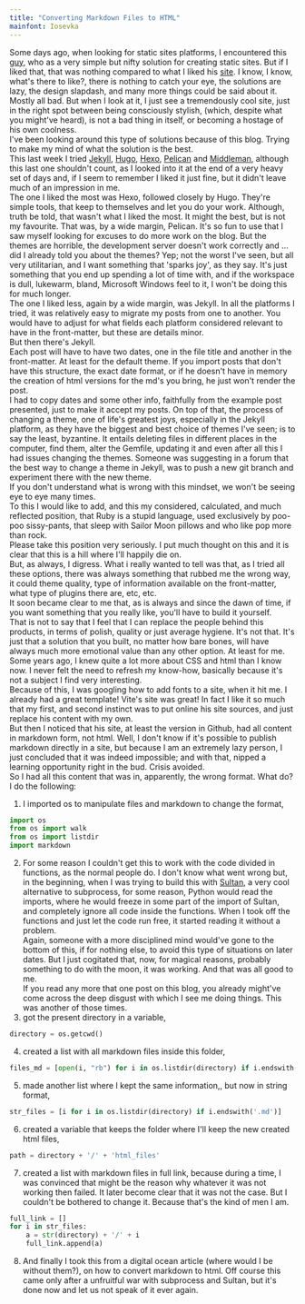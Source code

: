 ```yaml
---
title: "Converting Markdown Files to HTML"
mainfont: Iosevka
---
```


Some days ago, when looking for static sites platforms, I encountered this [guy](https://jamstack.org/generators/vite/), who as a very simple but nifty solution for creating static sites. But if I liked that, that was nothing compared to what I liked his [site](https://git.icyphox.sh/vite/about/). I know, I know, what's there to like?, there is nothing to catch your eye, the solutions are lazy, the design slapdash, and many more things could be said about it. Mostly all bad. But when I look at it, I just see a tremendously cool site, just in the right spot between being consciously stylish, (which, despite what you might've heard), is not a bad thing in itself, or becoming a hostage of his own coolness.  
I've been looking around this type of solutions because of this blog. Trying to make my mind of what the solution is the best.  
This last week I tried [Jekyll](https://jekyllrb.com/), [Hugo](https://gohugo.io/), [Hexo](https://hexo.io/), [Pelican](https://blog.getpelican.com/) and [Middleman](https://middlemanapp.com/), although this last one shouldn't count, as I looked into it at the end of a very heavy set of days and, if I seem to remember I liked it just fine, but it didn't leave much of an impression in me.  
The one I liked the most was Hexo, followed closely by Hugo. They're simple tools, that keep to themselves and let you do your work. Although, truth be told, that wasn't what I liked the most. It might the best, but is not my favourite. That was, by a wide margin, Pelican. It's so fun to use that I saw myself looking for excuses to do more work on the blog. But the themes are horrible, the development server doesn't work correctly and ... did I already told you about the themes? Yep; not the worst I've seen, but all very utilitarian, and I want something that 'sparks joy', as they say. It's just something that you end up spending a lot of time with, and if the workspace is dull, lukewarm, bland, Microsoft Windows feel to it, I won't be doing this for much longer.   
The one I liked less, again by a wide margin, was Jekyll. In all the platforms I tried, it was relatively easy to migrate my posts from one to another. You would have to adjust for what fields each platform considered relevant to have in the front-matter, but these are details minor.  
But then there's Jekyll.  
Each post will have to have two dates, one in the file title and another in the front-matter. At least for the default theme. If you import posts that don't have this structure, the exact date format, or if he doesn't have in memory the creation of html versions for the md's you bring, he just won't render the post.  
I had to copy dates and some other info, faithfully from the example post presented, just to make it accept my posts. On top of that, the process of changing a theme, one of life's greatest joys, especially in the Jekyll platform, as they have the biggest and best choice of themes I've seen; is to say the least, byzantine. It entails deleting files in different places in the computer, find them, alter the Gemfile, updating it and even after all this I had issues changing the themes. Someone was suggesting in a forum that the best way to change a theme in Jekyll, was to push a new git branch and experiment there with the new theme.  
If you don't understand what is wrong with this mindset, we won't be seeing eye to eye many times.  
To this I would like to add, and this my considered, calculated, and much reflected position, that Ruby is a stupid language, used exclusively by poo-poo sissy-pants, that sleep with Sailor Moon pillows and who like pop more than rock.  
Please take this position very seriously. I put much thought on this and it is clear that this is a hill where I'll happily die on.  
But, as always, I digress. What i really wanted to tell was that, as I tried all these options, there was always something that rubbed me the wrong way, it could theme quality, type of information available on  the front-matter, what type of plugins there are, etc, etc.  
It soon became clear to me that, as is always and since the dawn of time, if you want something that you really like, you'll have to build it yourself.  
That is not to say that I feel that I can replace the people behind this products, in terms of polish, quality or just average hygiene. It's not that. It's just that a solution that you built, no matter how bare bones, will have always much more emotional value than any other option. At least for me.  
Some years ago, I knew quite a lot more about CSS and html than I know now. I never felt the need to refresh my know-how, basically because it's not a subject I find very interesting.  
Because of this, I was googling how to add fonts to a site, when it hit me. I already had a great template! Vite's site was great! In fact I like it so much that my first, and second instinct was to put online his site sources, and just replace his content with my own.  
But then I noticed that his site, at least the version in Github, had all content in markdown form, not html. Well, I don't know if it's possible to publish markdown directly in a site, but because I am an extremely lazy person, I just concluded that it was indeed impossible; and with that, nipped a learning opportunity right in the bud. Crisis avoided.  
So I had all this content that was in, apparently, the wrong format. What do? I do the following:
1. I imported os to manipulate files and markdown to change the format,
```python
import os
from os import walk
from os import listdir
import markdown
```
2. For some reason I couldn't get this to work with the code divided in functions, as the normal people do. I don't know what went wrong but, in the beginning, when I was trying to build this with [Sultan](https://sultan.readthedocs.io/en/latest/), a very cool alternative to subprocess, for some reason, Python would read the imports, where he would freeze in some part of the import of Sultan, and completely ignore all code inside the functions. When I took off the functions and just let the code run free, it started reading it without a problem.  
Again, someone with a more disciplined mind would've gone to the bottom of this, if for nothing else, to avoid this type of situations on later dates. But I just cogitated that, now, for magical reasons, probably something to do with the moon, it was working. And that was all good to me.  
If you read any more that one post on this blog, you already might've come across the deep disgust with which I see me doing things.  This was another of those times.  
3. got the present directory in a variable,
```python
directory = os.getcwd()
```
4. created a list with all markdown files inside this folder,
```python
files_md = [open(i, "rb") for i in os.listdir(directory) if i.endswith('.md')]
```
5. made another list where I kept the same information,, but now in string format,
```python
str_files = [i for i in os.listdir(directory) if i.endswith('.md')]
```
6. created a variable that keeps the folder where I'll keep the new created html files,
```python
path = directory + '/' + 'html_files'
```
7. created a list with markdown files in full link, because during a time, I was convinced that might be the reason why whatever it was not working then failed. It later become clear that it was not the case. But I couldn't be bothered to change it. Because that's the kind of men I am.  
```python
full_link = []
for i in str_files:
    a = str(directory) + '/' + i
    full_link.append(a)
```
8. And finally I took this from a digital ocean article (where would I be without them?), on how to convert markdown to html. Off course this came only after a unfruitful war with subprocess and Sultan, but it's done now and let us not speak of it ever again.  

